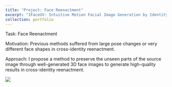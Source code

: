 ```yaml
---
title: "Project: Face Reenactment"
excerpt: "IFaceUV: Intuitive Motion Facial Image Generation by Identity Preservation via UV map <br/><img src='/images/IFaceUV_gif.gif'>"
collection: portfolio
---
```


Task: Face Reenactment

Motivation: Previous methods suffered from large pose changes or very different face shapes in cross-identity reenactment.

Approach: I propose a method to preserve the unseen parts of the source image through well-generated 3D face images to generate high-quality results in cross-identity reenactment.


<img src='/images/IFaceUV_gif2.gif'>
